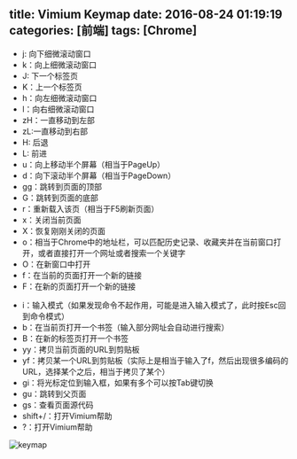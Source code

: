 title: Vimium Keymap
date: 2016-08-24 01:19:19
categories: [前端]
tags: [Chrome]
---
- j: 向下细微滚动窗口
- k：向上细微滚动窗口
- J: 下一个标签页
- K：上一个标签页
- h：向左细微滚动窗口
- l：向右细微滚动窗口
- zH：一直移动到左部
- zL:一直移动到右部
- H: 后退
- L: 前进
- u：向上移动半个屏幕（相当于PageUp）
- d：向下滚动半个屏幕（相当于PageDown）
- gg：跳转到页面的顶部
- G：跳转到页面的底部
- r：重新载入该页（相当于F5刷新页面）
- x：关闭当前页面
- X：恢复刚刚关闭的页面
- o：相当于Chrome中的地址栏，可以匹配历史记录、收藏夹并在当前窗口打开，或者直接打开一个网址或者搜索一个关键字
- O：在新窗口中打开
- f：在当前的页面打开一个新的链接
- F：在新的页面打开一个新的链接
<!-- more -->
- i：输入模式（如果发现命令不起作用，可能是进入输入模式了，此时按Esc回到命令模式）
- b：在当前页打开一个书签（输入部分网址会自动进行搜索）
- B：在新的标签页打开一个书签
- yy：拷贝当前页面的URL到剪贴板
- yf：拷贝某一个URL到剪贴板（实际上是相当于输入了f，然后出现很多编码的URL，选择某个之后，相当于拷贝了某个）
- gi：将光标定位到输入框，如果有多个可以按Tab键切换
- gu：跳转到父页面
- gs：查看页面源代码
- shift+/：打开Vimium帮助
- ?：打开Vimium帮助

![keymap](https://zaozaool.github.io/pic/vimium-keymap.jpg)